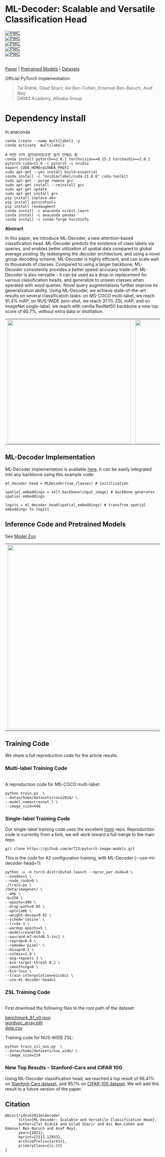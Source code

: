 # ML-Decoder: Scalable and Versatile Classification Head

[![PWC](https://img.shields.io/endpoint.svg?url=https://paperswithcode.com/badge/ml-decoder-scalable-and-versatile/multi-label-classification-on-ms-coco)](https://paperswithcode.com/sota/multi-label-classification-on-ms-coco?p=ml-decoder-scalable-and-versatile)<br>
[![PWC](https://img.shields.io/endpoint.svg?url=https://paperswithcode.com/badge/ml-decoder-scalable-and-versatile/multi-label-zero-shot-learning-on-nus-wide)](https://paperswithcode.com/sota/multi-label-zero-shot-learning-on-nus-wide?p=ml-decoder-scalable-and-versatile)<br>
[![PWC](https://img.shields.io/endpoint.svg?url=https://paperswithcode.com/badge/ml-decoder-scalable-and-versatile/fine-grained-image-classification-on-stanford)](https://paperswithcode.com/sota/fine-grained-image-classification-on-stanford?p=ml-decoder-scalable-and-versatile)<br>
[![PWC](https://img.shields.io/endpoint.svg?url=https://paperswithcode.com/badge/ml-decoder-scalable-and-versatile/multi-label-classification-on-openimages-v6)](https://paperswithcode.com/sota/multi-label-classification-on-openimages-v6?p=ml-decoder-scalable-and-versatile)<br>
[![PWC](https://img.shields.io/endpoint.svg?url=https://paperswithcode.com/badge/ml-decoder-scalable-and-versatile/image-classification-on-cifar-100)](https://paperswithcode.com/sota/image-classification-on-cifar-100?p=ml-decoder-scalable-and-versatile)

<br> [Paper](http://arxiv.org/abs/2111.12933) |
[Pretrained Models](MODEL_ZOO.md)  |
[Datasets](Datasets.md)

Official PyTorch Implementation

>  Tal Ridnik, Gilad Sharir, Avi Ben-Cohen, Emanuel Ben-Baruch, Asaf Noy
> <br/> DAMO Academy, Alibaba
> Group


# Dependency install
In anaconda 
```
conda create --name multilabel2 -y
conda activate  multilabel2

# 버전 이미 설치되어있으면 설치 안해도 됨
conda install pytorch==2.0.1 torchvision==0.15.2 torchaudio==2.0.2 pytorch-cuda=11.8 -c pytorch -c nvidia
export CUDA_HOME=$CONDA_PREFI
sudo apt-get --yes install build-essential
conda install -c "nvidia/label/cuda-11.8.0" cuda-toolkit
sudo apt-get --purge remove gcc
sudo apt-get install --reinstall gcc
sudo apt-get update
sudo apt-get install g++
pip install inplace-abn
pip install pycocotools
pip install randaugment
conda install -c anaconda scikit-learn
conda install -c anaconda pandas
conda install -c conda-forge torchinfo
```

**Abstract**

In this paper, we introduce ML-Decoder, a new attention-based classification head.  ML-Decoder predicts the existence of class labels via queries, and enables better utilization of spatial data compared to global average pooling.
By redesigning the decoder architecture, and using a novel group-decoding scheme, ML-Decoder is highly efficient, and can scale well to thousands of classes. Compared to using a larger backbone, ML-Decoder consistently provides a better speed-accuracy trade-off.
ML-Decoder is also versatile - it can be used as a drop-in replacement for various classification heads, and generalize to unseen classes when operated with word queries. Novel query augmentations further improve its generalization ability.
Using ML-Decoder, we achieve state-of-the-art results on several classification tasks:
on MS-COCO multi-label, we reach 91.4% mAP; on NUS-WIDE zero-shot, we reach 31.1% ZSL mAP; and on ImageNet single-label, we reach with vanilla ResNet50 backbone a new top score of 80.7%, without extra data or distillation.

<p align="center">
 <table class="tg">
  <tr>
    <td class="tg-c3ow"><img src="./pictures/main_pic.png" align="center" width="400""></td>
    <td class="tg-c3ow"><img src="./pictures/ms_coco_scores.png" align="center" width="400" ></td>

  </tr>
</table>
</p>

## ML-Decoder Implementation
ML-Decoder implementation is available [here](./src_files/ml_decoder/ml_decoder.py).
It can be easily integrated into any backbone using this example code:
```
ml_decoder_head = MLDecoder(num_classes) # initilization

spatial_embeddings = self.backbone(input_image) # backbone generates spatial embeddings      
 
logits = ml_decoder_head(spatial_embeddings) # transfrom spatial embeddings to logits
```

## Inference Code and Pretrained Models
See [Model Zoo](MODEL_ZOO.md)
<p align="center">
 <table class="tg">
  <tr>
    <td class="tg-c3ow"><img src="./pics/example_inference_open_images.jpeg" align="center" width="600" ></td>
  </tr>
</table>
</p>

## Training Code 

We share a full reproduction code for the article results.

### Multi-label Training Code
<br>A reproduction code for MS-COCO multi-label:
```
python train.py  \
--data=/home/datasets/coco2014/ \
--model_name=tresnet_l \
--image_size=448
```

### Single-label Training Code

Our single-label training code uses the excellent [timm](https://github.com/rwightman/pytorch-image-models) repo. Reproduction code is currently from a fork, we will work toward a full merge to the main repo.
```
git clone https://github.com/mrT23/pytorch-image-models.git
```
This is the code for A2 configuration training, with ML-Decoder (--use-ml-decoder-head=1):
```
python -u -m torch.distributed.launch --nproc_per_node=8 \
--nnodes=1 \
--node_rank=0 \
./train.py \
/data/imagenet/ \
--amp \
-b=256 \
--epochs=300 \
--drop-path=0.05 \
--opt=lamb \
--weight-decay=0.02 \
--sched='cosine' \
--lr=4e-3 \
--warmup-epochs=5 \
--model=resnet50 \
--aa=rand-m7-mstd0.5-inc1 \
--reprob=0.0 \
--remode='pixel' \
--mixup=0.1 \
--cutmix=1.0 \
--aug-repeats 3 \
--bce-target-thresh 0.2 \
--smoothing=0 \
--bce-loss \
--train-interpolation=bicubic \
--use-ml-decoder-head=1
```
### ZSL Training Code
<br>First download the following files to the root path of the dataset:
     
[benchmark_81_v0.json](https://miil-public-eu.oss-eu-central-1.aliyuncs.com/public/NUS_WIDE_ZSL/benchmark_81_v0.json) <br>
[wordvec_array.pth](https://miil-public-eu.oss-eu-central-1.aliyuncs.com/public/NUS_WIDE_ZSL/data.csv) <br>
[data.csv](https://miil-public-eu.oss-eu-central-1.aliyuncs.com/public/NUS_WIDE_ZSL/wordvec_array.pth) <br>

Training code for NUS-WIDE ZSL:
```
python train_zsl_nus.py  \
--data=/home/datasets/nus_wide/ \
--image_size=224
```

### New Top Results - Stanford-Cars and CIFAR 100
Using ML-Decoder classification head, we reached a top result of 96.41% on [Stanford-Cars dataset](https://paperswithcode.com/sota/fine-grained-image-classification-on-stanford), and 95.1% on [CIFAR-100 dataset](https://paperswithcode.com/sota/image-classification-on-cifar-100).
We will add this result to a future version of the paper.

## Citation
```
@misc{ridnik2021mldecoder,
      title={ML-Decoder: Scalable and Versatile Classification Head}, 
      author={Tal Ridnik and Gilad Sharir and Avi Ben-Cohen and Emanuel Ben-Baruch and Asaf Noy},
      year={2021},
      eprint={2111.12933},
      archivePrefix={arXiv},
      primaryClass={cs.CV}
}
```
